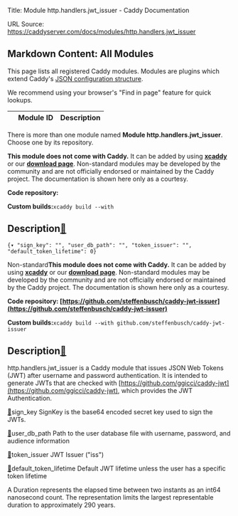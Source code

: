 Title: Module http.handlers.jwt_issuer - Caddy Documentation

URL Source: https://caddyserver.com/docs/modules/http.handlers.jwt_issuer

Markdown Content:
All Modules
-----------

This page lists all registered Caddy modules. Modules are plugins which extend Caddy's [JSON configuration structure](https://caddyserver.com/docs/json/).

We recommend using your browser's "Find in page" feature for quick lookups.

|  | Module ID | Description |
| --- | --- | --- |

There is more than one module named **Module http.handlers.jwt_issuer**. Choose one by its repository.

**This module does not come with Caddy.** It can be added by using **[xcaddy](https://caddyserver.com/docs/build#xcaddy)** or our **[download page](https://caddyserver.com/download)**. Non-standard modules may be developed by the community and are not officially endorsed or maintained by the Caddy project. The documentation is shown here only as a courtesy.

**Code repository:**

**Custom builds:**`xcaddy build --with`

Description[🔗](https://caddyserver.com/docs/modules/http.handlers.jwt_issuer#docs "Direct link")
-------------------------------------------------------------------------------------------------

`{▾	"sign_key": "",	"user_db_path": "",	"token_issuer": "",	"default_token_lifetime": 0}`

Non-standard**This module does not come with Caddy.** It can be added by using **[xcaddy](https://caddyserver.com/docs/build#xcaddy)** or our **[download page](https://caddyserver.com/download)**. Non-standard modules may be developed by the community and are not officially endorsed or maintained by the Caddy project. The documentation is shown here only as a courtesy.

**Code repository: [https://github.com/steffenbusch/caddy-jwt-issuer](https://github.com/steffenbusch/caddy-jwt-issuer)**

**Custom builds:**`xcaddy build --with github.com/steffenbusch/caddy-jwt-issuer`

Description[🔗](https://caddyserver.com/docs/modules/http.handlers.jwt_issuer#docs "Direct link")
-------------------------------------------------------------------------------------------------

http.handlers.jwt_issuer is a Caddy module that issues JSON Web Tokens (JWT) after username and password authentication. It is intended to generate JWTs that are checked with [https://github.com/ggicci/caddy-jwt](https://github.com/ggicci/caddy-jwt), which provides the JWT Authentication.

[🔗](https://caddyserver.com/docs/modules/http.handlers.jwt_issuer#sign_key)sign_key
SignKey is the base64 encoded secret key used to sign the JWTs.

[🔗](https://caddyserver.com/docs/modules/http.handlers.jwt_issuer#user_db_path)user_db_path
Path to the user database file with username, password, and audience information

[🔗](https://caddyserver.com/docs/modules/http.handlers.jwt_issuer#token_issuer)token_issuer
JWT Issuer ("iss")

[🔗](https://caddyserver.com/docs/modules/http.handlers.jwt_issuer#default_token_lifetime)default_token_lifetime
Default JWT lifetime unless the user has a specific token lifetime

A Duration represents the elapsed time between two instants as an int64 nanosecond count. The representation limits the largest representable duration to approximately 290 years.
